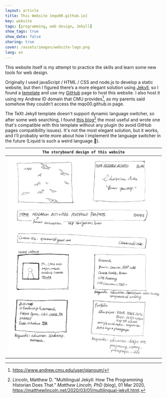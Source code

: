 ```yaml
---
layout: article
title: This Website [mqo00.github.io]
key: website 
tags: [programming, web design, Jekyll]
show_tags: true
show_date: false
sharing: true
cover: /assets/images/website-logo.png
lang: en
---
```


This website itself is my attempt to practice the skills and learn some new tools for web design. 

<!--more-->

Originally I used javaScript / HTML / CSS and node.js to develop a static website, but then I figured there’s a more elegant solution using [Jekyll], so I found a [template] and use my [GitHub] page to host this website. I also host it using my Andrew ID domain that CMU provides[^1], as my parents said somehow they couldn’t access the mqo00.github.io page.

The TeXt Jekyll template doesn't support dynamic language switcher, so after some web searching, I found [this blog][blog][^2] the most useful and wrote one that's compatible with this template without any plugin (to avoid GitHub pages compatibility issues). It's not the most elegant solution, but it works, and I'll probably write more about how I implement the language switcher in the future (Liquid is such a weird language :imp:).

| `The storyboard design of this website` |
| -- |
|![](/assets/images/website.png)|

[Jekyll]: https://jekyllrb.com/
[template]: https://github.com/kitian616/jekyll-TeXt-theme
[GitHub]: https://github.com/mqo00/mqo00.github.io
[blog]: https://matthewlincoln.net/2020/03/01/multilingual-jekyll.html

[^1]: https://www.andrew.cmu.edu/user/qianoum/
[^2]: Lincoln, Matthew D. "Multilingual Jekyll: How The Programming Historian Does That." *Matthew Lincoln, PhD* (blog), 01 Mar 2020, https://matthewlincoln.net/2020/03/01/multilingual-jekyll.html.
